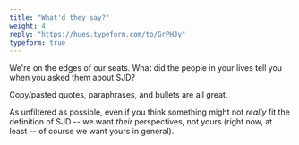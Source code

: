 ```yaml
---
title: "What'd they say?"
weight: 4
reply: "https://hues.typeform.com/to/GrPHJy"
typeform: true
---
```


We're on the edges of our seats. What did the people in your lives tell you when you asked them about SJD?

Copy/pasted quotes, paraphrases, and bullets are all great.

As unfiltered as possible, even if you think something might not _really_ fit the definition of SJD -- we want _their_ perspectives, not yours (right now, at least -- of course we want yours in general).
